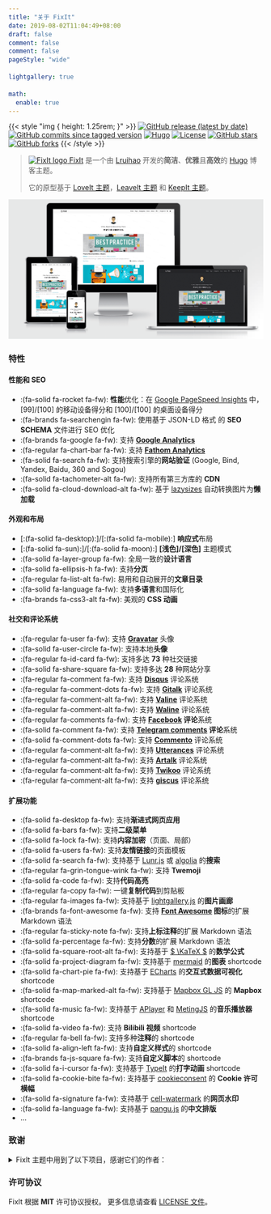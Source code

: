 ```yaml
---
title: "关于 FixIt"
date: 2019-08-02T11:04:49+08:00
draft: false
comment: false
comment: false
pageStyle: "wide"

lightgallery: true

math:
  enable: true
---
```


{{< style "img { height: 1.25rem; }" >}}
[![GitHub release (latest by date)](https://img.shields.io/github/v/release/Lruihao/FixIt?style=flat-square)](https://github.com/Lruihao/FixIt/releases)
[![GitHub commits since tagged version](https://img.shields.io/github/commits-since/Lruihao/FixIt/v0.2.10?style=flat-square)](https://github.com/Lruihao/FixIt/compare/v0.2.10...master)
[![Hugo](https://img.shields.io/badge/Hugo-%5E0.62.0-ff4088?style=flat-square&logo=hugo)](https://gohugo.io/)
[![License](https://img.shields.io/github/license/Lruihao/FixIt?style=flat-square)](https://github.com/Lruihao/FixIt/blob/master/LICENSE)
[![GitHub stars](https://img.shields.io/github/stars/Lruihao/FixIt?style=social)](https://github.com/Lruihao/FixIt)
[![GitHub forks](https://img.shields.io/github/forks/Lruihao/FixIt?style=social)](https://github.com/Lruihao/FixIt/fork)
{{< /style >}}

> [<img class="fixit-icon" src="/images/fixit.svg" alt="FixIt logo" /> FixIt](https://github.com/Lruihao/FixIt) 是一个由 [Lruihao](https://lruihao.cn) 开发的**简洁**、**优雅**且**高效**的 [Hugo](https://gohugo.io/) 博客主题。
>
> 它的原型基于 [LoveIt 主题](https://github.com/dillonzq/LoveIt)，[LeaveIt 主题](https://github.com/liuzc/LeaveIt) 和 [KeepIt 主题](https://github.com/Fastbyte01/KeepIt)。

![Hugo 主题 FixIt](/images/Apple-Devices-Preview.png "Hugo 主题 FixIt")

### 特性

#### 性能和 SEO

* :(fa-solid fa-rocket fa-fw): **性能**优化：在 [Google PageSpeed Insights](https://developers.google.com/speed/pagespeed/insights) 中， [99]/[100] 的移动设备得分和 [100]/[100] 的桌面设备得分
* :(fa-brands fa-searchengin fa-fw): 使用基于 JSON-LD 格式 的 **SEO SCHEMA** 文件进行 SEO 优化
* :(fa-brands fa-google fa-fw): 支持 **[Google Analytics](https://analytics.google.com/analytics)**
* :(fa-regular fa-chart-bar fa-fw): 支持 **[Fathom Analytics](https://usefathom.com/)**
* :(fa-solid fa-search fa-fw): 支持搜索引擎的**网站验证** (Google, Bind, Yandex, Baidu, 360 and Sogou)
* :(fa-solid fa-tachometer-alt fa-fw): 支持所有第三方库的 **CDN**
* :(fa-solid fa-cloud-download-alt fa-fw): 基于 [lazysizes](https://github.com/aFarkas/lazysizes) 自动转换图片为**懒加载**

#### 外观和布局

* [:(fa-solid fa-desktop):]/[:(fa-solid fa-mobile):] **响应式**布局
* [:(fa-solid fa-sun):]/[:(fa-solid fa-moon):] **[浅色]/[深色]** 主题模式
* :(fa-solid fa-layer-group fa-fw): 全局一致的**设计语言**
* :(fa-solid fa-ellipsis-h fa-fw): 支持**分页**
* :(fa-regular fa-list-alt fa-fw): 易用和自动展开的**文章目录**
* :(fa-solid fa-language fa-fw): 支持**多语言**和国际化
* :(fa-brands fa-css3-alt fa-fw): 美观的 **CSS 动画**

#### 社交和评论系统

* :(fa-regular fa-user fa-fw): 支持 **[Gravatar](https://gravatar.com)** 头像
* :(fa-solid fa-user-circle fa-fw): 支持本地**头像**
* :(fa-regular fa-id-card fa-fw): 支持多达 **73** 种社交链接
* :(fa-solid fa-share-square fa-fw): 支持多达 **28** 种网站分享
* :(fa-regular fa-comment fa-fw): 支持 **[Disqus](https://disqus.com)** 评论系统
* :(fa-regular fa-comment-dots fa-fw): 支持 **[Gitalk](https://github.com/gitalk/gitalk)** 评论系统
* :(fa-regular fa-comment-alt fa-fw): 支持 **[Valine](https://valine.js.org/)** 评论系统
* :(fa-regular fa-comment-alt fa-fw): 支持 **[Waline](https://waline.js.org/)** 评论系统
* :(fa-regular fa-comments fa-fw): 支持 **[Facebook](https://developers.facebook.com/docs/plugins/comments/) 评论**系统
* :(fa-solid fa-comment fa-fw): 支持 **[Telegram comments](https://comments.app/) 评论**系统
* :(fa-solid fa-comment-dots fa-fw): 支持 **[Commento](https://commento.io/)** 评论系统
* :(fa-regular fa-comment-alt fa-fw): 支持 **[Utterances](https://utteranc.es/)** 评论系统
* :(fa-regular fa-comment-alt fa-fw): 支持 **[Artalk](https://artalk.js.org/)** 评论系统
* :(fa-regular fa-comment-alt fa-fw): 支持 **[Twikoo](https://twikoo.js.org/)** 评论系统
* :(fa-regular fa-comment-alt fa-fw): 支持 **[giscus](https://giscus.app/zh-CN/)** 评论系统

#### 扩展功能

* :(fa-solid fa-desktop fa-fw): 支持**渐进式网页应用**
* :(fa-solid fa-bars fa-fw): 支持**二级菜单**
* :(fa-solid fa-lock fa-fw): 支持**内容加密**（页面、局部）
* :(fa-solid fa-users fa-fw): 支持**友情链接**的页面模板
* :(fa-solid fa-search fa-fw): 支持基于 [Lunr.js](https://lunrjs.com/) 或 [algolia](https://www.algolia.com/) 的**搜索**
* :(fa-regular fa-grin-tongue-wink fa-fw): 支持 **Twemoji**
* :(fa-solid fa-code fa-fw): 支持**代码高亮**
* :(fa-regular fa-copy fa-fw): 一键**复制代码**到剪贴板
* :(fa-regular fa-images fa-fw): 支持基于 [lightgallery.js](https://github.com/sachinchoolur/lightgallery.js) 的**图片画廊**
* :(fa-brands fa-font-awesome fa-fw): 支持 **[Font Awesome](https://fontawesome.com/) 图标**的扩展 Markdown 语法
* :(fa-regular fa-sticky-note fa-fw): 支持**上标注释**的扩展 Markdown 语法
* :(fa-solid fa-percentage fa-fw): 支持**分数**的扩展 Markdown 语法
* :(fa-solid fa-square-root-alt fa-fw): 支持基于 [$ \KaTeX $](https://katex.org/) 的**数学公式**
* :(fa-solid fa-project-diagram fa-fw): 支持基于 [mermaid](https://github.com/knsv/mermaid) 的**图表** shortcode
* :(fa-solid fa-chart-pie fa-fw): 支持基于 [ECharts](https://echarts.apache.org/) 的**交互式数据可视化** shortcode
* :(fa-solid fa-map-marked-alt fa-fw): 支持基于 [Mapbox GL JS](https://docs.mapbox.com/mapbox-gl-js) 的 **Mapbox** shortcode
* :(fa-solid fa-music fa-fw): 支持基于 [APlayer](https://github.com/MoePlayer/APlayer) 和 [MetingJS](https://github.com/metowolf/MetingJS) 的**音乐播放器** shortcode
* :(fa-solid fa-video fa-fw): 支持 **Bilibili 视频** shortcode
* :(fa-regular fa-bell fa-fw): 支持多种**注释**的 shortcode
* :(fa-solid fa-align-left fa-fw): 支持**自定义样式**的 shortcode
* :(fa-brands fa-js-square fa-fw): 支持**自定义脚本**的 shortcode
* :(fa-solid fa-i-cursor fa-fw): 支持基于 [TypeIt](https://typeitjs.com/) 的**打字动画** shortcode
* :(fa-solid fa-cookie-bite fa-fw): 支持基于 [cookieconsent](https://github.com/osano/cookieconsent) 的 **Cookie 许可横幅**
* :(fa-solid fa-signature fa-fw): 支持基于 [cell-watermark](https://github.com/Lruihao/watermark) 的**网页水印**
* :(fa-solid fa-language fa-fw): 支持基于 [pangu.js](https://github.com/vinta/pangu.js) 的**中文排版**
* ...

### 致谢

<details>
<summary>FixIt 主题中用到了以下项目，感谢它们的作者：</summary>

* [normalize.css](https://github.com/necolas/normalize.css)
* [Font Awesome](https://fontawesome.com/)
* [Simple Icons](https://github.com/simple-icons/simple-icons)
* [Animate.css](https://daneden.github.io/animate.css/)
* [autocomplete.js](https://github.com/algolia/autocomplete.js)
* [Lunr.js](https://lunrjs.com/)
* [algoliasearch](https://github.com/algolia/algoliasearch-client-javascript)
* [lazysizes](https://github.com/aFarkas/lazysizes)
* [object-fit-images](https://github.com/fregante/object-fit-images)
* [Twemoji](https://github.com/twitter/twemoji)
* [lightgallery.js](https://github.com/sachinchoolur/lightgallery.js)
* [Sharer.js](https://github.com/ellisonleao/sharer.js)
* [TypeIt](https://typeitjs.com/)
* [$ \KaTeX $](https://katex.org/)
* [mermaid](https://github.com/knsv/mermaid)
* [ECharts](https://echarts.apache.org/)
* [Mapbox GL JS](https://docs.mapbox.com/mapbox-gl-js)
* [APlayer](https://github.com/MoePlayer/APlayer)
* [MetingJS](https://github.com/metowolf/MetingJS)
* [Gitalk](https://github.com/gitalk/gitalk)
* [Valine](https://valine.js.org/)
* [cookieconsent](https://github.com/osano/cookieconsent)
* [cell-watermark](https://github.com/Lruihao/watermark)
* [pangu.js](https://github.com/vinta/pangu.js)
* [Artalk](https://artalk.js.org/)
* [Waline](https://waline.js.org/)
* [Twikoo](https://twikoo.js.org/)
* [github-corners](https://github.com/tholman/github-corners)
* [giscus](https://giscus.app/zh-CN)
* [crypto-js](https://github.com/brix/crypto-js)
</details>

### 许可协议

FixIt 根据 **MIT** 许可协议授权。 更多信息请查看 [LICENSE 文件](https://github.com/Lruihao/FixIt/blob/master/LICENSE)。